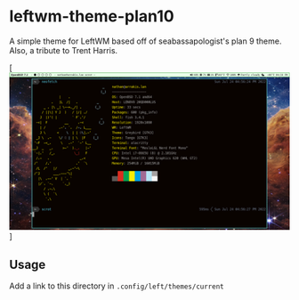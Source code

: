 # leftwm-theme-plan10

A simple theme for LeftWM based off of seabassapologist's plan 9 theme. Also,
a tribute to Trent Harris.

[![Screenshot of Plan 10](screenshot.png)]

## Usage

Add a link to this directory in `.config/left/themes/current`
